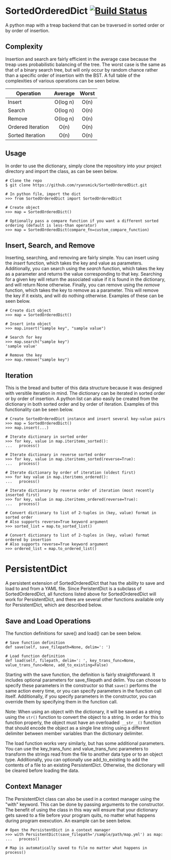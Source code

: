 # SortedOrderedDict [![Build Status](https://travis-ci.org/ryansmick/SortedOrderedDict.svg?branch=master)](https://travis-ci.org/ryansmick/SortedOrderedDict)
A python map with a treap backend that can be traversed in sorted order or by order of insertion.

## Complexity

Insertion and search are fairly efficient in the average case because the treap uses probabilistic balancing of the tree. The worst case is the same as that of a binary search tree, but will only occur by random chance rather than a specific order of insertion with the BST. A full table of the complexities of various operations can be seen below.

| Operation         | Average       | Worst |
| ----------------- |:-------------:|:-----:|
| Insert            | O(log n)      | O(n)  |
| Search            | O(log n)      | O(n)  |
| Remove            | O(log n)      | O(n)  |
| Ordered Iteration | O(n)          | O(n)  |
| Sorted Iteration  | O(n)          | O(n)  |

## Usage
In order to use the dictionary, simply clone the repository into your project directory and import the class, as can be seen below.

```
# Clone the repo
$ git clone https://github.com/ryansmick/SortedOrderedDict.git

# In python file, import the dict
>>> from SortedOrderedDict import SortedOrderedDict

# Create object
>>> map = SortedOrderedDict()

# Optionally pass a compare function if you want a different sorted ordering (default is less-than operator)
>>> map = SortedOrderedDict(compare_fn=custom_compare_function)
```

## Insert, Search, and Remove

Inserting, searching, and removing are fairly simple. You can insert using the *insert* function, which takes the key and value as parameters. Additionally, you can search using the *search* function, which takes the key as a parameter and returns the value corresponding to that key. Searching for a given key will return the associated value if it is found in the dictionary, and will return None otherwise. Finally, you can remove using the *remove* function, which takes the key to remove as a parameter. This will remove the key if it exists, and will do nothing otherwise. Examples of these can be seen below.

```
# Create dict object
>>> map = SortedOrderedDict()

# Insert into object
>>> map.insert("sample key", "sample value")

# Search for key
>>> map.search("sample key")
'sample value'

# Remove the key
>>> map.remove("sample key")
```

## Iteration
This is the bread and butter of this data structure because it was designed with versitile iteration in mind. The dictionary can be iterated in sorted order or by order of insertion. A python list can also easily be created from the dictionary in both sorted order and by order of iteration. Examples of this functionality can be seen below.

```
# Create SortedOrderedDict instance and insert several key-value pairs
>>> map = SortedOrderedDict()
>>> map.insert(...)

# Iterate dictionary in sorted order
>>> for key, value in map.iteritems_sorted():
...   process()
  
# Iterate dictionary in reverse sorted order
>>> for key, value in map.iteritems_sorted(reverse=True):
...   process()

# Iterate dictionary by order of iteration (oldest first)
>>> for key value in map.iteritems_ordered():
...   process()

# Iterate dictionary by reverse order of iteration (most recently inserted first)
>>> for key, value in map.iteritems_ordered(reverse=True):
...   process()

# Convert dictionary to list of 2-tuples in (key, value) format in sorted order
# Also supports reverse=True keyword argument
>>> sorted_list = map.to_sorted_list()

# Convert dictionary to list of 2-tuples in (key, value) format ordered by insertion
# Also supports reverse=True keyword argument
>>> ordered_list = map.to_ordered_list()
```

# PersistentDict
A persistent extension of SortedOrderedDict that has the ability to save and load to and from a YAML file. Since PeristentDict is a subclass of SortedOrderedDict, all functions listed above for SortedOrderedDict will work for PersistentDict, and there are several other functions available only for PersistentDict, which are described below.

## Save and Load Operations
The function definitions for save() and load() can be seen below.

```
# Save function definition
def save(self, save_filepath=None, delim=': ')

# Load function definition
def load(self, filepath, delim=': ', key_trans_func=None, value_trans_func=None, add_to_existing=False)
```

Starting with the save function, the definition is fairly straightforward. It includes optional parameters for save_filepath and delim. You can choose to specify these parameters in the constructor so that ```save()``` performs the same action every time, or you can specify parameters in the function call itself. Additionally, if you specify parameters in the constructor, you can override them by specifying them in the function call. 

Note: When using an object with the dictionary, it will be saved as a string using the ```str()``` function to convert the object to a string. In order for this to function properly, the object must have an overloaded``` __str__()``` function that should encode the object as a single line string using a different delimiter between member variables than the dictionary delimiter.

The load function works very similarly, but has some additional parameters. You can use the key_trans_func and value_trans_func parameters to transform the strings read from the file to another data type or to an object type. Additionally, you can optionally use add_to_existing to add the contents of a file to an existing PersistentDict. Otherwise, the dictionary will be cleared before loading the data.

## Context Manager
The PersistentDict class can also be used in a context manager using the "with" keyword. This can be done by passing arguments to the constructor. The benefit of using the class in this way will ensure that your dictionary gets saved to a file before your program quits, no matter what happens during program exexcution. An example can be seen below.

```
# Open the PersistentDict in a context manager
>>> with PersistentDict(save_filepath='/sample/path/map.yml') as map:
...   process()

# Map is automatically saved to file no matter what happens in process()
```
